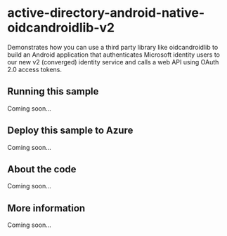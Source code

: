 # active-directory-android-native-oidcandroidlib-v2
Demonstrates how you can use a third party library like oidcandroidlib to build an Android application that authenticates Microsoft identity users to our new v2 (converged) identity service and calls a web API using OAuth 2.0 access tokens.
## Running this sample
Coming soon...
## Deploy this sample to Azure
Coming soon...
## About the code
Coming soon...
## More information
Coming soon...